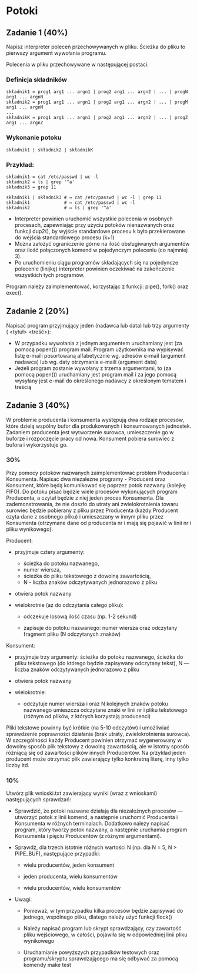 # Potoki

## Zadanie 1 (40%)
Napisz interpreter poleceń przechowywanych w pliku. Ścieżka do pliku to pierwszy argument wywołania programu.

Polecenia w pliku przechowywane  w następującej postaci:

### Definicja składników
    składnik1 = prog1 arg1 ... argn1 | prog2 arg1 ... argn2 | ... | progN arg1 ... argnN
    składnik2 = prog1 arg1 ... argn1 | prog2 arg1 ... argn2 | ... | progM arg1 ... argnM
    ...
    składnikK = prog1 arg1 ... argn1 | prog2 arg1 ... argn2 | ... | progZ arg1 ... argnZ

### Wykonanie potoku
    składnik1 | składnik2 | składnikK

### Przykład:

    składnik1 = cat /etc/passwd | wc -l
    składnik2 = ls | grep '^a'
    składnik3 = grep 11
    
    składnik1 | składnik3 # ⇔ cat /etc/passwd | wc -l | grep 11
    składnik1             # ⇔ cat /etc/passwd | wc -l
    składnik2             # ⇔ ls | grep '^a'

* Interpreter powinien uruchomić wszystkie polecenia w osobnych procesach, zapewniając przy użyciu potoków nienazwanych oraz funkcji dup2(), by wyjście standardowe procesu k było przekierowane do wejścia standardowego procesu (k+1)
* Można założyć ograniczenie górne na ilość obsługiwanych argumentów oraz ilość połączonych komend w pojedynczym poleceniu (co najmniej 3).
* Po uruchomieniu ciągu programów składających się na pojedyncze polecenie (linijkę) interpreter powinien oczekiwać na zakończenie wszystkich tych programów.

Program należy zaimplementować, korzystając z funkcji: pipe(), fork() oraz exec().

## Zadanie 2 (20%)
Napisać program przyjmujący jeden (nadawca lub data) lub trzy argumenty (<adresEmail> <tytuł> <treść>):
* W przypadku wywołania z jednym argumentem uruchamiany jest (za pomocą popen()) program mail. Program użytkownika ma wypisywać listę e-maili posortowaną alfabetycznie wg. adresów e-mail (argument nadawca) lub wg. daty otrzymania e-maili (argument data)
* Jeżeli program zostanie wywołany z trzema argumentami, to (za pomocą popen()) uruchamiany jest program mail i za jego pomocą wysyłany jest e-mail do określonego nadawcy z określonym tematem i treścią

## Zadanie 3 (40%)
W problemie producenta i konsumenta występują dwa rodzaje procesów, które dzielą wspólny bufor dla produkowanych i konsumowanych jednostek. Zadaniem producenta jest wytworzenie surowca, umieszczenie go w buforze i rozpoczęcie pracy od nowa. Konsument pobiera surowiec z bufora i wykorzystuje go.

### 30%
Przy pomocy potoków nazwanych zaimplementować problem Producenta i Konsumenta. Napisać dwa niezależne programy - Producent oraz Konsument, które będą komunikować się poprzez potok nazwany (kolejkę FIFO).  Do potoku pisać będzie wiele procesów wykonujących program Producenta, a czytał będzie z niej jeden proces Konsumenta. Dla zademonstrowania, że nie doszło do utraty ani zwielokrotnienia towaru surowiec będzie pobierany z pliku przez Producenta (każdy Producent czyta dane z osobnego pliku) i umieszczany w innym pliku przez Konsumenta (otrzymane dane od producenta nr i mają się pojawić w linii nr i pliku wynikowego).

Producent:
* przyjmuje cztery argumenty: 
  * ścieżka do potoku nazwanego, 
  * numer wiersza, 
  * ścieżka do pliku tekstowego z dowolną zawartością, 
  * N - liczba znaków odczytywanych jednorazowo z pliku
* otwiera potok nazwany

* wielokrotnie (aż do odczytania całego pliku):

  * odczekuje losową ilość czasu (np. 1-2 sekund)

  * zapisuje do potoku nazwanego: numer wiersza oraz odczytany fragment pliku (N odczytanych znaków) 

Konsument:
* przyjmuje trzy argumenty: ścieżka do potoku nazwanego, ścieżka do pliku tekstowego (do którego będzie zapisywany odczytany tekst), N — liczba znaków odczytywanych jednorazowo z pliku
  
* otwiera potok nazwany
  
* wielokrotnie:
  
  * odczytuje numer wiersza i oraz N kolejnych znaków potoku nazwanego
          umieszcza odczytane znaki w linii nr i pliku tekstowego (różnym od plików, z których korzystają producenci)

Pliki tekstowe powinny być krótkie (na 5-10 odczytów) i umożliwiać sprawdzenie poprawności działania (brak utraty, zwielokrotnienia surowca). W szczególności każdy Producent powinien otrzymać wygenerowany w dowolny sposób plik tekstowy z dowolną zawartością, ale w istotny sposób różniącą się od zawartości plików innych Producentów. Na przykład jeden producent może otrzymać plik zawierający tylko konkretną literę, inny tylko liczby itd.

### 10%
Utwórz plik wnioski.txt zawierający wyniki (wraz z wnioskami) następujących sprawdzań:

* Sprawdzić, że potoki nazwane działają dla niezależnych procesów — utworzyć potok z linii komend, a następnie uruchomić Producenta i Konsumenta w różnych terminalach. Dodatkowo należy napisać program, który tworzy potok nazwany, a następnie uruchamia program Konsumenta i pięciu Producentów (z różnymi argumentami).

* Sprawdź, dla trzech istotnie różnych wartości N (np. dla N = 5, N > PIPE_BUF), następujące przypadki:
    
  * wielu producentów, jeden konsument
      
  * jeden producenta, wielu konsumentów
      
  * wielu producentów, wielu konsumentów
* Uwagi:
      
  * Ponieważ, w tym przypadku kilka procesów będzie zapisywać do jednego, wspólnego pliku, dlatego należy użyć funkcji flock()
       
  * Należy napisać program lub skrypt sprawdzający, czy zawartość pliku wejściowego, w całości, pojawiła się w odpowiedniej linii pliku wynikowego
         
  * Uruchamianie powyższych przypadków testowych oraz programu/skryptu sprawdzającego  ma się odbywać za pomocą komendy make test
